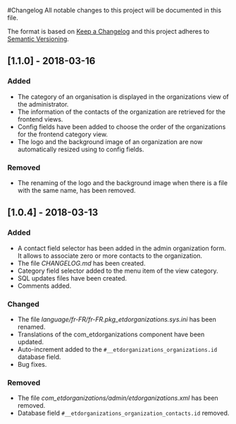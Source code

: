 #Changelog
All notable changes to this project will be documented in this file.

The format is based on [Keep a Changelog](http://keepachangelog.com/en/1.0.0/)
and this project adheres to [Semantic Versioning](http://semver.org/spec/v2.0.0.html).

## [1.1.0] - 2018-03-16
### Added
- The category of an organisation is displayed in the organizations view of the administrator.
- The information of the contacts of the organization are retrieved for the frontend views.
- Config fields have been added to choose the order of the organizations for the frontend category view.
- The logo and the background image of an organization are now automatically resized using to config fields.

### Removed
- The renaming of the logo and the background image when there is a file with the same name, has been removed.

## [1.0.4] - 2018-03-13
### Added
- A contact field selector has been added in the admin organization form. It allows to associate zero or more contacts to the organization.
- The file *CHANGELOG.md* has been created.
- Category field selector added to the menu item of the view category.
- SQL updates files have been created.
- Comments added.

### Changed
- The file *language/fr-FR/fr-FR.pkg_etdorganizations.sys.ini* has been renamed.
- Translations of the com_etdorganizations component have been updated.
- Auto-increment added to the `#__etdorganizations_organizations.id` database field.
- Bug fixes.

### Removed
- The file *com_etdorganizations/admin/etdorganizations.xml* has been removed.
- Database field `#__etdorganizations_organization_contacts.id` removed.